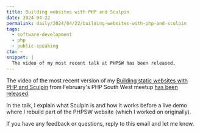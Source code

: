 ```yaml
---
title: Building websites with PHP and Sculpin
date: 2024-04-22
permalink: daily/2024/04/22/building-websites-with-php-and-sculpin
tags:
  - software-development
  - php
  - public-speaking
cta: ~
snippet: |
  The video of my most recent talk at PHPSW has been released.
---
```



The video of the most recent version of my [Building static websites with PHP and Sculpin][talk] from February's PHP South West meetup [has been released][video].

In the talk, I explain what Sculpin is and how it works before a live demo where I rebuild part of the PHPSW website (which I worked on originally).

If you have any feedback or questions, reply to this email and let me know.

[talk]: {{site.url}}/presentations/building-static-websites-sculpin
[video]: https://youtu.be/axy6ltc9meA?si=FtR4DZ5BVi_Se60J

